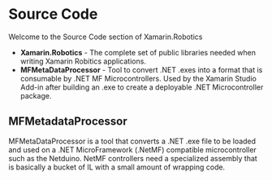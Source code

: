 # Source Code
Welcome to the Source Code section of Xamarin.Robotics

 * **Xamarin.Robotics** - The complete set of public libraries needed when writing Xamarin Robitics applications.
 * **MFMetaDataProcessor** - Tool to convert .NET .exes into a format that is consumable by .NET MF Microcontrollers. Used by the Xamarin Studio Add-in after building an .exe to create a deployable .NET Microcontroller package.
 
 
## MFMetadataProcessor

MFMetaDataProcessor is a tool that converts a .NET .exe file to be loaded and used on a .NET MicroFramework (.NetMF) compatible microcontroller such as the Netduino. NetMF controllers need a specialized assembly that is basically a bucket of IL with a small amount of wrapping code.